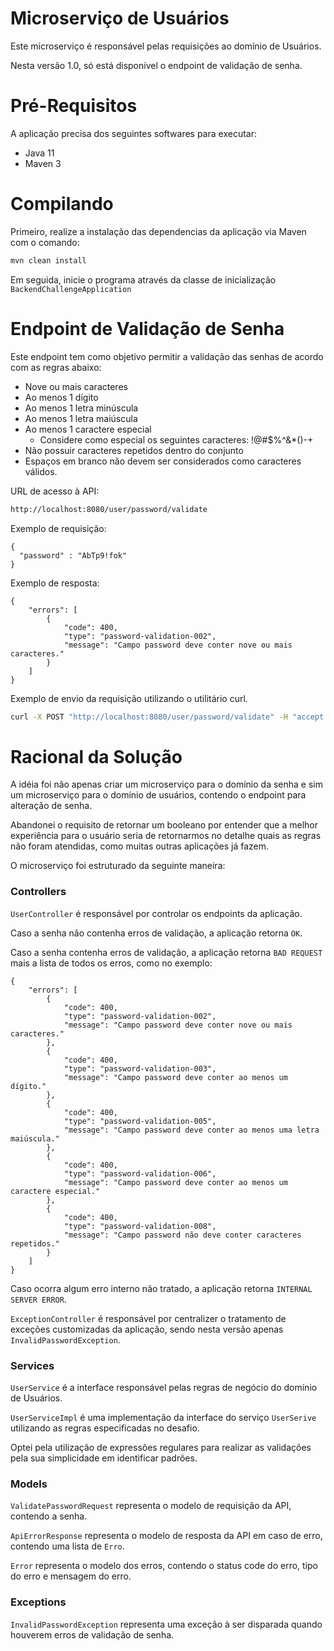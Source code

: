 # Microserviço de Usuários

Este microserviço é responsável pelas requisições ao domínio de Usuários.

Nesta versão 1.0, só está disponível o endpoint de validação de senha.

# Pré-Requisitos

A aplicação precisa dos seguintes softwares para executar:

- Java 11
- Maven 3

# Compilando

Primeiro, realize a instalação das dependencias da aplicação via Maven com o comando:

```bash
mvn clean install 
```

Em seguida, inicie o programa através da classe de inicialização `BackendChallengeApplication`

# Endpoint de Validação de Senha

Este endpoint tem como objetivo permitir a validação das senhas de acordo com as regras abaixo:

- Nove ou mais caracteres
- Ao menos 1 dígito
- Ao menos 1 letra minúscula
- Ao menos 1 letra maiúscula
- Ao menos 1 caractere especial
    - Considere como especial os seguintes caracteres: !@#$%^&*()-+
- Não possuir caracteres repetidos dentro do conjunto
- Espaços em branco não devem ser considerados como caracteres válidos.

URL de acesso à API:

```bash
http://localhost:8080/user/password/validate
```

Exemplo de requisição:

```
{
  "password" : "AbTp9!fok"
}
```

Exemplo de resposta:

```
{
    "errors": [
        {
            "code": 400,
            "type": "password-validation-002",
            "message": "Campo password deve conter nove ou mais caracteres."
        }
    ]
}
```

Exemplo de envio da requisição utilizando o utilitário curl.

```bash
curl -X POST "http://localhost:8080/user/password/validate" -H "accept: application/json" -H "Content-Type: application/json" -d "{\"password\": \"AbTp9!fok\"}"
```

# Racional da Solução

A idéia foi não apenas criar um microserviço para o domínio da senha e sim um microserviço para o domínio de usuários, contendo o endpoint para alteração de senha.

Abandonei o requisito de retornar um booleano por entender que a melhor experiência para o usuário seria de retornarmos no detalhe quais as regras não foram atendidas, como muitas outras aplicações já fazem.

O microserviço foi estruturado da seguinte maneira:

### Controllers

`UserController` é responsável por controlar os endpoints da aplicação.

Caso a senha não contenha erros de validação, a aplicação retorna `OK`.

Caso a senha contenha erros de validação, a aplicação retorna `BAD REQUEST` mais a lista de todos os erros, como no exemplo:

```
{
    "errors": [
        {
            "code": 400,
            "type": "password-validation-002",
            "message": "Campo password deve conter nove ou mais caracteres."
        },
        {
            "code": 400,
            "type": "password-validation-003",
            "message": "Campo password deve conter ao menos um dígito."
        },
        {
            "code": 400,
            "type": "password-validation-005",
            "message": "Campo password deve conter ao menos uma letra maiúscula."
        },
        {
            "code": 400,
            "type": "password-validation-006",
            "message": "Campo password deve conter ao menos um caractere especial."
        },
        {
            "code": 400,
            "type": "password-validation-008",
            "message": "Campo password não deve conter caracteres repetidos."
        }
    ]
}
```

Caso ocorra algum erro interno não tratado, a aplicação retorna `INTERNAL SERVER ERROR`.

`ExceptionController` é responsável por centralizer o tratamento de exceções customizadas da aplicação, sendo nesta versão apenas `InvalidPasswordException`.

### Services

`UserService` é a interface responsável pelas regras de negócio do domínio de Usuários.

`UserServiceImpl` é uma implementação da interface do serviço `UserSerive` utilizando as regras especificadas no desafio.

Optei pela utilização de expressões regulares para realizar as validações pela sua simplicidade em identificar padrões.

### Models

`ValidatePasswordRequest` representa o modelo de requisição da API, contendo a senha.

`ApiErrorResponse` representa o modelo de resposta da API em caso de erro, contendo uma lista de `Erro`.

`Error` representa o modelo dos erros, contendo o status code do erro, tipo do erro e mensagem do erro.

### Exceptions

`InvalidPasswordException` representa uma exceção à ser disparada quando houverem erros de validação de senha.